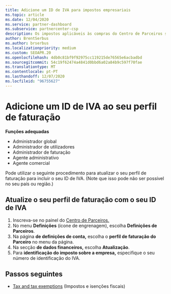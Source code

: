 ```yaml
---
title: Adicione um ID de IVA para impostos empresariais
ms.topic: article
ms.date: 12/04/2020
ms.service: partner-dashboard
ms.subservice: partnercenter-csp
description: Os impostos aplicáveis às compras do Centro de Parceiros são determinados pelo endereço da sua empresa. As empresas de alguns países podem fornecer o seu número de IVA ou equivalente local.
author: BrentSerbus
ms.author: brserbus
ms.localizationpriority: medium
ms.custom: SEOAPR.20
ms.openlocfilehash: 4db0c81bf9f92975cc119215de76565e6acbadbd
ms.sourcegitcommit: 54c19f62474a4841d0bbd6a02a84b9c597f70fae
ms.translationtype: MT
ms.contentlocale: pt-PT
ms.lasthandoff: 12/07/2020
ms.locfileid: "96755627"
---
```

# <a name="add-a-vat-id-to-your-billing-profile"></a>Adicione um ID de IVA ao seu perfil de faturação

**Funções adequadas**

- Administrador global
- Administrador de utilizadores
- Administrador de faturação
- Agente administrativo
- Agente comercial

Pode utilizar o seguinte procedimento para atualizar o seu perfil de faturação para incluir o seu ID de IVA. (Note que isso pode não ser possível no seu país ou região.)

## <a name="update-your-billing-profile-with-your-vat-id"></a>Atualize o seu perfil de faturação com o seu ID de IVA

1. Inscreva-se no painel do [Centro de Parceiros.](https://partner.microsoft.com/dashboard/)
2. No menu **Definições** (ícone de engrenagem), escolha **Definições de Parceiros**.
3. Na página **de definições de conta,** escolha o **perfil de faturação do Parceiro** no menu da página.
4. Na secção **de dados financeiros,** escolha **Atualização**.
5. Para **identificação do imposto sobre a empresa,** especifique o seu número de identificação do IVA.

## <a name="next-steps"></a>Passos seguintes

- [Tax and tax exemptions](tax-and-tax-exemptions.md) (Impostos e isenções fiscais)
